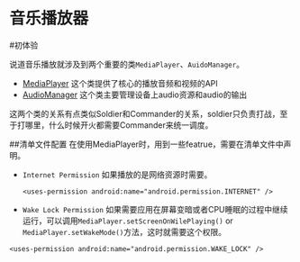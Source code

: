 # 音乐播放器

#初体验

说道音乐播放就涉及到两个重要的类`MediaPlayer`、`AuidoManager`。
* [MediaPlayer](https://developer.android.com/reference/android/media/MediaPlayer.html)  这个类提供了核心的播放音频和视频的API
* [AudioManager](https://developer.android.com/reference/android/media/AudioManager.html)  这个类主要管理设备上audio资源和audio的输出

这两个类的关系有点类似Soldier和Commander的关系，soldier只负责打战，至于打哪里，什么时候开火都需要Commander来统一调度。


##清单文件配置
在使用MediaPlayer时，用到一些featrue，需要在清单文件中声明。

* `Internet Permission` 如果播放的是网络资源时需要。
  ```
  <uses-permission android:name="android.permission.INTERNET" />
  ```
* `Wake Lock Permission` 如果需要应用在屏幕变暗或者CPU睡眠的过程中继续运行，可以调用`MediaPlayer.setScreenOnWilePlaying()` or `MediaPlayer.setWakeMode()`方法，这时就需要这个权限。
```
<uses-permission android:name="android.permission.WAKE_LOCK" />
```



